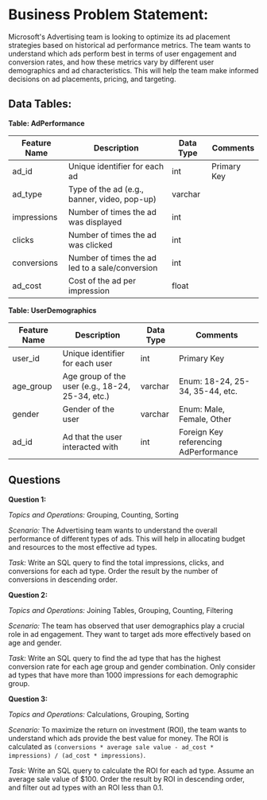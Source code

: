 # **Business Problem Statement:**
Microsoft's Advertising team is looking to optimize its ad placement strategies based on historical ad performance metrics. The team wants to understand which ads perform best in terms of user engagement and conversion rates, and how these metrics vary by different user demographics and ad characteristics. This will help the team make informed decisions on ad placements, pricing, and targeting.

## **Data Tables:**

**Table: AdPerformance**

| Feature Name | Description                                      | Data Type | Comments                        |
|--------------|--------------------------------------------------|-----------|---------------------------------|
| ad_id        | Unique identifier for each ad                    | int       | Primary Key                     |
| ad_type      | Type of the ad (e.g., banner, video, pop-up)     | varchar   |                                 |
| impressions  | Number of times the ad was displayed             | int       |                                 |
| clicks       | Number of times the ad was clicked               | int       |                                 |
| conversions  | Number of times the ad led to a sale/conversion  | int       |                                 |
| ad_cost      | Cost of the ad per impression                    | float     |                                 |

**Table: UserDemographics**

| Feature Name | Description                                      | Data Type | Comments                        |
|--------------|--------------------------------------------------|-----------|---------------------------------|
| user_id      | Unique identifier for each user                  | int       | Primary Key                     |
| age_group    | Age group of the user (e.g., 18-24, 25-34, etc.) | varchar   | Enum: 18-24, 25-34, 35-44, etc.|
| gender       | Gender of the user                               | varchar   | Enum: Male, Female, Other       |
| ad_id        | Ad that the user interacted with                 | int       | Foreign Key referencing AdPerformance |

## Questions

**Question 1:**

*Topics and Operations:* Grouping, Counting, Sorting

*Scenario:* The Advertising team wants to understand the overall performance of different types of ads. This will help in allocating budget and resources to the most effective ad types.

*Task:* Write an SQL query to find the total impressions, clicks, and conversions for each ad type. Order the result by the number of conversions in descending order.

**Question 2:**

*Topics and Operations:* Joining Tables, Grouping, Counting, Filtering

*Scenario:* The team has observed that user demographics play a crucial role in ad engagement. They want to target ads more effectively based on age and gender.

*Task:* Write an SQL query to find the ad type that has the highest conversion rate for each age group and gender combination. Only consider ad types that have more than 1000 impressions for each demographic group.

**Question 3:**

*Topics and Operations:* Calculations, Grouping, Sorting

*Scenario:* To maximize the return on investment (ROI), the team wants to understand which ads provide the best value for money. The ROI is calculated as `(conversions * average sale value - ad_cost * impressions) / (ad_cost * impressions)`.

*Task:* Write an SQL query to calculate the ROI for each ad type. Assume an average sale value of $100. Order the result by ROI in descending order, and filter out ad types with an ROI less than 0.1.
